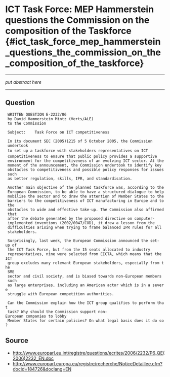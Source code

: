# ICT Task Force: MEP Hammerstein questions the Commission on the composition of the Taskforce {#ict_task_force_mep_hammerstein_questions_the_commission_on_the_composition_of_the_taskforce}

------------------------------------------------------------------------

*put abstract here*

------------------------------------------------------------------------

## Question

` WRITTEN QUESTION E-2232/06`\
` by David Hammerstein Mintz (Verts/ALE)`\
` to the Commission`\
` `\
` Subject:    Task Force on ICT competitiveness`\
` `\
` In its document SEC (2005)1215 of 5 October 2005, the Commission`\
` undertook`\
` to set up a taskforce with stakeholders representatives on ICT`\
` competitiveness to ensure that public policy provides a supportive`\
` environment for the competitiveness of an evolving ICT sector. At the`\
` moment of the announcement, the Commission undertook to identify key`\
` obstacles to competitiveness and possible policy responses for issues`\
` such`\
` as better regulation, skills, IPR, and standardisation.`\
` `\
` Another main objective of the planned taskforce was, according to the`\
` European Commission, to be able to have a structured dialogue to help`\
` mobilise the sector and to draw the attention of Member States to the`\
` barriers to the competitiveness of ICT manufacturing in Europe and to`\
` the`\
` obstacles to wide and effective take-up. The Commission also affirmed`\
` that`\
` after the debate generated by the proposed directive on computer-`\
` implemented inventions (2002/0047/COD), it drew a lesson from the`\
` difficulties arising when trying to frame balanced IPR rules for all`\
` stakeholders.`\
` `\
` Surprisingly, last week, the European Commission announced the set-up of`\
` the ICT Task Force, but from the 15 seats allocated to industry`\
` representatives, nine were selected from EICTA, which means that the ICT`\
` group excludes many relevant European stakeholders, especially from the`\
` SME`\
` sector and civil society, and is biased towards non-European members`\
` such`\
` as large enterprises, including an American actor which is in a severe`\
` struggle with European competition authorities.`\
` `\
` Can the Commission explain how the ICT group qualifies to perform that`\
` task? Why should the Commission support non-European companies to lobby`\
` Member States for certain policies? On what legal basis does it do so?`

## Source

-   <http://www.europarl.eu.int/registre/questions/ecrites/2006/2232/P6_QE(2006)2232_EN.doc>
-   <http://www.europarl.europa.eu/registre/recherche/NoticeDetaillee.cfm?docid=184726&doclang=EN>

